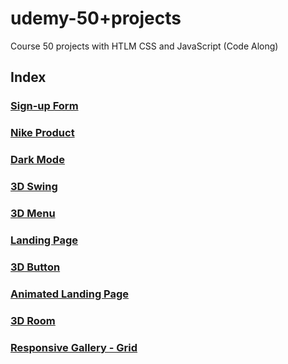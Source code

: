 # udemy-50+projects
Course 50 projects with HTLM CSS and JavaScript (Code Along)

## Index

### [Sign-up Form](https://github.com/glauciabierwagen/udemy-50projects/tree/main/signup-form/url)

### [Nike Product](https://github.com/glauciabierwagen/udemy-50projects/tree/main/nike-product)

### [Dark Mode](https://github.com/glauciabierwagen/udemy-50projects/tree/main/dark-modeurl)

### [3D Swing](https://github.com/glauciabierwagen/udemy-50projects/tree/main/3d-swing)

### [3D Menu](https://github.com/glauciabierwagen/udemy-50projects/tree/main/3d-menu)

### [Landing Page](https://github.com/glauciabierwagen/udemy-50projects/tree/main/boxes-main)

### [3D Button](https://github.com/glauciabierwagen/udemy-50projects/tree/main/3d-button)

### [Animated Landing Page](https://github.com/glauciabierwagen/udemy-50projects/tree/main/animated-landing-page)

### [3D Room](https://github.com/glauciabierwagen/udemy-50projects/tree/main/3d-room)

### [Responsive Gallery - Grid](https://github.com/glauciabierwagen/udemy-50projects/tree/main/3d-room)





